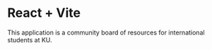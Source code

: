 # React + Vite

This application is a community board of resources for international students at KU.
